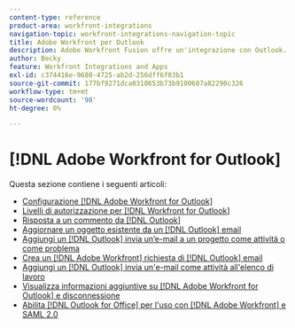 ```yaml
---
content-type: reference
product-area: workfront-integrations
navigation-topic: workfront-integrations-navigation-topic
title: Adobe Workfront per Outlook
description: Adobe Workfront Fusion offre un'integrazione con Outlook. Questo articolo contiene collegamenti alle istruzioni per l’installazione e la configurazione di queste integrazioni e per informazioni su come utilizzarle nel lavoro quotidiano.
author: Becky
feature: Workfront Integrations and Apps
exl-id: c374416e-9680-4725-ab2d-256dff6f03b1
source-git-commit: 177bf9271dca0310653b73b9100607a82290c326
workflow-type: tm+mt
source-wordcount: '98'
ht-degree: 0%

---
```


# [!DNL Adobe Workfront for Outlook]

Questa sezione contiene i seguenti articoli:

* [Configurazione [!DNL Adobe Workfront for Outlook]](../../workfront-integrations-and-apps/using-workfront-with-outlook/set-up-workfront-for-outlook.md)
* [Livelli di autorizzazione per [!DNL Workfront for Outlook]](../../workfront-integrations-and-apps/using-workfront-with-outlook/permissions-in-workfront-for-outlook.md)
* [Risposta a un commento da [!DNL Outlook]](../../workfront-integrations-and-apps/using-workfront-with-outlook/reply-to-a-comment-from-outlook.md)
* [Aggiornare un oggetto esistente da un [!DNL Outlook] email](../../workfront-integrations-and-apps/using-workfront-with-outlook/update-an-existing-object-from-an-outlook-email.md)
* [Aggiungi un [!DNL Outlook] invia un’e-mail a un progetto come attività o come problema](../../workfront-integrations-and-apps/using-workfront-with-outlook/add-outlook-email-to-project-as-task-or-issue.md)
* [Crea un [!DNL Adobe Workfront] richiesta di [!DNL Outlook] email](../../workfront-integrations-and-apps/using-workfront-with-outlook/create-a-wf-request-from-an-outlook-email.md)
* [Aggiungi un [!DNL Outlook] invia un&#39;e-mail come attività all&#39;elenco di lavoro](../../workfront-integrations-and-apps/using-workfront-with-outlook/add-outlook-email-as-task-to-your-work-list.md)
* [Visualizza informazioni aggiuntive su [!DNL Adobe Workfront for Outlook] e disconnessione](../../workfront-integrations-and-apps/using-workfront-with-outlook/view-additional-infor-wf-outlook-and-log-out.md)
* [Abilita [!DNL Outlook for Office] per l&#39;uso con [!DNL Adobe Workfront] e SAML 2.0](../../workfront-integrations-and-apps/using-workfront-with-outlook/enable-outlook-for-office-for-use-with-wf-and-saml-2.md)
